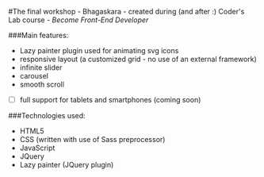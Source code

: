 #The final workshop - Bhagaskara - created during (and after :) Coder's Lab course - _Become Front-End Developer_

###Main features:

- Lazy painter plugin used for animating svg icons
- responsive layout (a customized grid - no use of an external framework)
- infinite slider
- carousel
- smooth scroll
- [ ] full support for tablets and smartphones (coming soon)

###Technologies used:

- HTML5
- CSS (written with use of Sass preprocessor)
- JavaScript
- JQuery
- Lazy painter (JQuery plugin)
